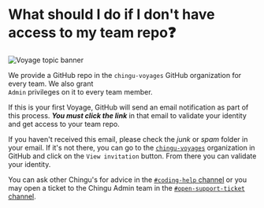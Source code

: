 # What should I do if I don't have access to my team repo❓
![Voyage topic banner](../assets/horizontal-paint-splash-green.jpg)

We provide a GitHub repo in the `chingu-voyages` GitHub organization for every team. We also grant  
`Admin` privileges on it to every team member.

If this is your first Voyage, GitHub will send an email notification as part of this process.
**_You must click the link_** in that email to validate your identity and get access to your team 
repo.

If you haven't received this email, please check the *_junk_* or *_spam_* folder in your email. If 
it's not there, you can go to the [`chingu-voyages`](https://github.com/chingu-voyages)
organization in GitHub and click on the `View invitation` button. From there you can validate your 
identity.

You can ask other Chingu's for advice in the 
[`#coding-help` channel](https://discord.com/channels/330284646283608064/1047615334703714394)
or you may open a ticket to the Chingu Admin team in the 
[`#open-support-ticket` channel](https://discord.com/channels/330284646283608064/1105911757177888908).